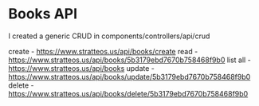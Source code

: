 # Books API

I created a generic CRUD in components/controllers/api/crud

create - https://www.stratteos.us/api/books/create
read - https://www.stratteos.us/api/books/5b3179ebd7670b758468f9b0
list all - https://www.stratteos.us/api/books
update - https://www.stratteos.us/api/books/update/5b3179ebd7670b758468f9b0
delete - https://www.stratteos.us/api/books/delete/5b3179ebd7670b758468f9b0

